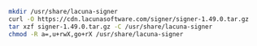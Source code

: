 ﻿```sh
mkdir /usr/share/lacuna-signer
curl -O https://cdn.lacunasoftware.com/signer/signer-1.49.0.tar.gz
tar xzf signer-1.49.0.tar.gz -C /usr/share/lacuna-signer
chmod -R a=,u+rwX,go+rX /usr/share/lacuna-signer
```
